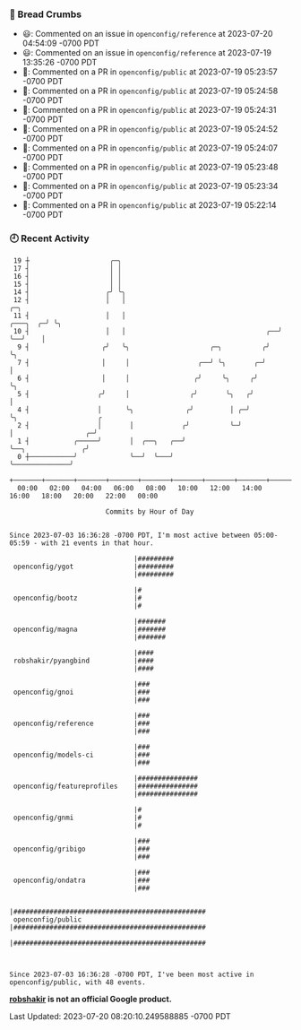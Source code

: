 ### 🍞 Bread Crumbs

 * 😃: Commented on an issue in `openconfig/reference` at 2023-07-20 04:54:09 -0700 PDT
 * 😃: Commented on an issue in `openconfig/reference` at 2023-07-19 13:35:26 -0700 PDT
 * 💬: Commented on a PR in  `openconfig/public` at 2023-07-19 05:23:57 -0700 PDT
 * 💬: Commented on a PR in  `openconfig/public` at 2023-07-19 05:24:58 -0700 PDT
 * 💬: Commented on a PR in  `openconfig/public` at 2023-07-19 05:24:31 -0700 PDT
 * 💬: Commented on a PR in  `openconfig/public` at 2023-07-19 05:24:52 -0700 PDT
 * 💬: Commented on a PR in  `openconfig/public` at 2023-07-19 05:24:07 -0700 PDT
 * 💬: Commented on a PR in  `openconfig/public` at 2023-07-19 05:23:48 -0700 PDT
 * 💬: Commented on a PR in  `openconfig/public` at 2023-07-19 05:23:34 -0700 PDT
 * 💬: Commented on a PR in  `openconfig/public` at 2023-07-19 05:22:14 -0700 PDT

### 🕘 Recent Activity
```
 19 ┼                    ╭─╮
 17 ┤                    │ │
 16 ┤                    │ │
 15 ┤                    │ │
 14 ┤                   ╭╯ ╰╮
 12 ┤                   │   │                                               ╭─╮
 11 ┤                   │   │                                      ╭───╮  ╭─╯ ╰╮
 10 ┤                   │   │                                   ╭──╯   ╰──╯    │
  9 ┤                  ╭╯   ╰╮                    ╭─╮          ╭╯              ╰╮
  7 ┤                  │     │                 ╭──╯ ╰╮       ╭─╯                │
  6 ┤                  │     │                ╭╯     ╰╮     ╭╯                  ╰╮
  5 ┤                 ╭╯     │               ╭╯       ╰╮   ╭╯                    │
  4 ┤                 │      ╰╮             ╭╯         │ ╭─╯                     ╰╮                    ╭
  2 ┤                 │       │            ╭╯          ╰─╯                        │                  ╭─╯
  1 ┤           ╭─────╯       │  ╭──╮   ╭──╯                                      ╰──╮              ╭╯
  0 ┼───────────╯             ╰──╯  ╰───╯                                            ╰──────────────╯
    +───────+───────+───────+───────+───────+───────+───────+───────+───────+───────+───────+───────+────
  00:00   02:00   04:00   06:00   08:00   10:00   12:00   14:00   16:00   18:00   20:00   22:00   00:00   

						Commits by Hour of Day


Since 2023-07-03 16:36:28 -0700 PDT, I'm most active between 05:00-05:59 - with 21 events in that hour.

```



```
                               |#########
 openconfig/ygot               |#########
                               |#########

                               |#
 openconfig/bootz              |#
                               |#

                               |#######
 openconfig/magna              |#######
                               |#######

                               |####
 robshakir/pyangbind           |####
                               |####

                               |###
 openconfig/gnoi               |###
                               |###

                               |###
 openconfig/reference          |###
                               |###

                               |###
 openconfig/models-ci          |###
                               |###

                               |###############
 openconfig/featureprofiles    |###############
                               |###############

                               |#
 openconfig/gnmi               |#
                               |#

                               |###
 openconfig/gribigo            |###
                               |###

                               |###
 openconfig/ondatra            |###
                               |###

                               |################################################
 openconfig/public             |################################################
                               |################################################



Since 2023-07-03 16:36:28 -0700 PDT, I've been most active in openconfig/public, with 48 events.

```
**[robshakir](mailto:robjs@google.com) is not an official Google product.**  


Last Updated: 2023-07-20 08:20:10.249588885 -0700 PDT
